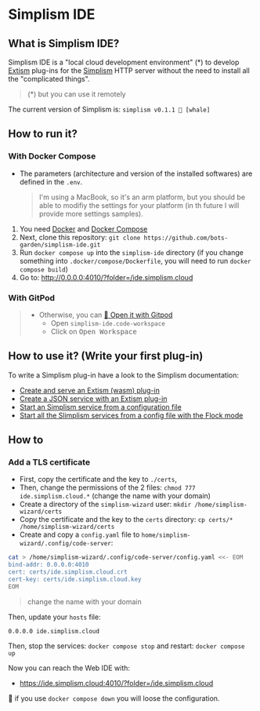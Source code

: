 # Simplism IDE

## What is Simplism IDE?

Simplism IDE is a "local cloud development environment" (*) to develop [Extism](https://extism.org/) plug-ins for the [Simplism](https://github.com/bots-garden/simplism#simplism-a-tiny-http-server-for-extism-plug-ins) HTTP server without the need to install all the "complicated things".

> (*) but you can use it remotely

The current version of Simplism is: `simplism v0.1.1 🐋 [whale]`

## How to run it?

### With Docker Compose

- The parameters (architecture and version of the installed softwares) are defined in the `.env`.
  > I'm using a MacBook, so it's an arm platform, but you should be able to modifiy the settings for your platform (in th future I will provide more settings samples).

1. You need [Docker](https://www.docker.com/) and [Docker Compose](https://docs.docker.com/compose/)
2. Next, clone this repository: `git clone https://github.com/bots-garden/simplism-ide.git`
3. Run `docker compose up` into the `simplism-ide` directory (if you change something into `.docker/compose/Dockerfile`, you will need to run `docker compose build`)
4. Go to: http://0.0.0.0:4010/?folder=/ide.simplism.cloud

### With GitPod
> - Otherwise, you can [🍊 Open it with Gitpod](https://gitpod.io/#https://github.com/bots-garden/simplism-ide)
>   - Open `simplism-ide.code-workspace`
>   - Click on <kbd>Open Workspace</kbd>

## How to use it? (Write your first plug-in)

To write a Simplism plug-in have a look to the Simplism documentation:
- [Create and serve an Extism (wasm) plug-in](https://github.com/bots-garden/simplism/blob/main/docs/create-and-serve-wasm-plug-in.md)
- [Create a JSON service with an Extism plug-in](https://github.com/bots-garden/simplism/blob/main/docs/create-json-service.md)
- [Start an Simplism service from a configuration file](https://github.com/bots-garden/simplism/blob/main/docs/start-an-extism-service-with-config-file.md)
- [Start all the Slimplism services from a config file with the Flock mode](https://github.com/bots-garden/simplism/blob/main/docs/use-the-flock-mode.md)

## How to

### Add a TLS certificate

- First, copy the certificate and the key to `./certs`, 
- Then, change the permissions of the 2 files: `chmod 777 ide.simplism.cloud.*` (change the name with your domain)
- Create a directory of the `simplism-wizard` user:  `mkdir /home/simplism-wizard/certs`
- Copy the certificate and the key to the `certs` directory: `cp certs/* /home/simplism-wizard/certs`
- Create and copy a `config.yaml` file to `home/simplism-wizard/.config/code-server`:
```bash
cat > /home/simplism-wizard/.config/code-server/config.yaml <<- EOM
bind-addr: 0.0.0.0:4010
cert: certs/ide.simplism.cloud.crt
cert-key: certs/ide.simplism.cloud.key
EOM
```
> change the name with your domain

Then, update your `hosts` file:
```text
0.0.0.0 ide.simplism.cloud
```
Then, stop the services: `docker compose stop` and restart: `docker compose up`

Now you can reach the Web IDE with:
- https://ide.simplism.cloud:4010/?folder=/ide.simplism.cloud

👋 if you use `docker compose down` you will loose the configuration.
